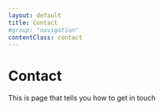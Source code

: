 ```yaml
---
layout: default
title: Contact
#group: "navigation"
contentClass: contact
---
```


# Contact

This is page that tells you how to get in touch